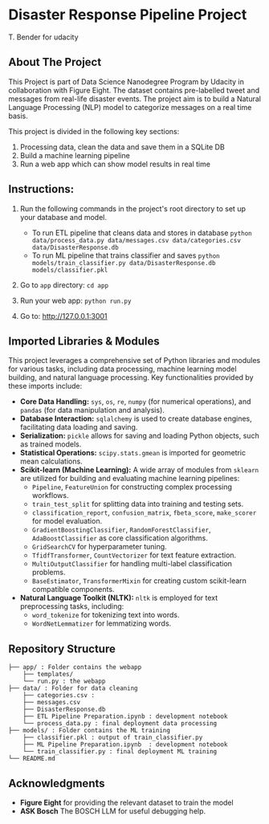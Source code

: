 # Disaster Response Pipeline Project

T. Bender for udacity


## About The Project

This Project is part of Data Science Nanodegree Program by Udacity in collaboration with Figure Eight. The dataset contains pre-labelled tweet and messages from real-life disaster events. The project aim is to build a Natural Language Processing (NLP) model to categorize messages on a real time basis.

This project is divided in the following key sections:

1. Processing data, clean the data and save them in a SQLite DB
2. Build a machine learning pipeline
3. Run a web app which can show model results in real time


## Instructions:
1. Run the following commands in the project's root directory to set up your database and model.

    - To run ETL pipeline that cleans data and stores in database
        `python data/process_data.py data/messages.csv data/categories.csv data/DisasterResponse.db`
    - To run ML pipeline that trains classifier and saves
        `python models/train_classifier.py data/DisasterResponse.db models/classifier.pkl`

2. Go to `app` directory: `cd app`

3. Run your web app: `python run.py`

4. Go to: http://127.0.0.1:3001

## Imported Libraries & Modules

This project leverages a comprehensive set of Python libraries and modules for various tasks, including data processing, machine learning model building, and natural language processing. Key functionalities provided by these imports include:

*   **Core Data Handling:** `sys`, `os`, `re`, `numpy` (for numerical operations), and `pandas` (for data manipulation and analysis).
*   **Database Interaction:** `sqlalchemy` is used to create database engines, facilitating data loading and saving.
*   **Serialization:** `pickle` allows for saving and loading Python objects, such as trained models.
*   **Statistical Operations:** `scipy.stats.gmean` is imported for geometric mean calculations.
*   **Scikit-learn (Machine Learning):** A wide array of modules from `sklearn` are utilized for building and evaluating machine learning pipelines:
    *   `Pipeline`, `FeatureUnion` for constructing complex processing workflows.
    *   `train_test_split` for splitting data into training and testing sets.
    *   `classification_report`, `confusion_matrix`, `fbeta_score`, `make_scorer` for model evaluation.
    *   `GradientBoostingClassifier`, `RandomForestClassifier`, `AdaBoostClassifier` as core classification algorithms.
    *   `GridSearchCV` for hyperparameter tuning.
    *   `TfidfTransformer`, `CountVectorizer` for text feature extraction.
    *   `MultiOutputClassifier` for handling multi-label classification problems.
    *   `BaseEstimator`, `TransformerMixin` for creating custom scikit-learn compatible components.
*   **Natural Language Toolkit (NLTK):** `nltk` is employed for text preprocessing tasks, including:
    *   `word_tokenize` for tokenizing text into words.
    *   `WordNetLemmatizer` for lemmatizing words.


## Repository Structure
```
├── app/ : Folder contains the webapp
    ├── templates/
    └── run.py : the webapp
├── data/ : Folder for data cleaning
    ├── categories.csv : 
    ├── messages.csv
    ├── DisasterResponse.db 
    ├── ETL Pipeline Preparation.ipynb : development notebook
    └── process_data.py : final deployment data processing
├── models/ : Folder contains the ML training
    ├── classifier.pkl : output of train_classifier.py
    ├── ML Pipeline Preparation.ipynb  : development notebook
    └── train_classifier.py : final deployment ML training
└── README.md
```


## Acknowledgments
* **Figure Eight** for providing the relevant dataset to train the model
*   **ASK Bosch** The BOSCH LLM for useful debugging help.